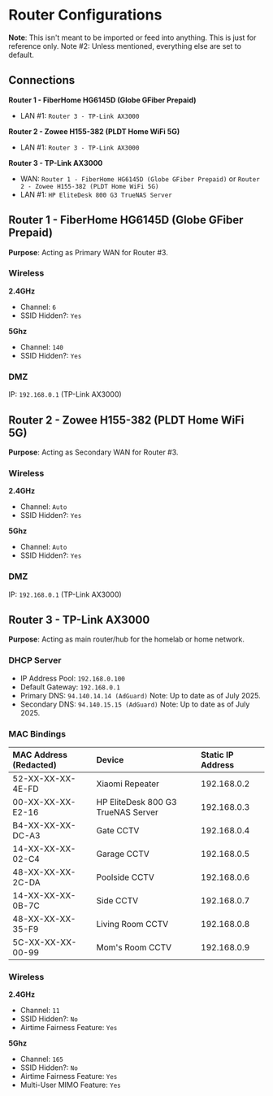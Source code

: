 # Router Configurations

**Note**: This isn't meant to be imported or feed into anything. This is just for reference only.
Note #2: Unless mentioned, everything else are set to default.

## Connections

**Router 1 - FiberHome HG6145D (Globe GFiber Prepaid)**

* LAN #1: `Router 3 - TP-Link AX3000`

**Router 2 - Zowee H155-382 (PLDT Home WiFi 5G)**

* LAN #1: `Router 3 - TP-Link AX3000`

**Router 3 - TP-Link AX3000**

* WAN: `Router 1 - FiberHome HG6145D (Globe GFiber Prepaid)` or `Router 2 - Zowee H155-382 (PLDT Home WiFi 5G)`
* LAN #1: `HP EliteDesk 800 G3 TrueNAS Server`

## Router 1 - FiberHome HG6145D (Globe GFiber Prepaid)

**Purpose**: Acting as Primary WAN for Router #3.

### Wireless

**2.4GHz**

* Channel: `6`
* SSID Hidden?: `Yes`

**5Ghz**

* Channel: `140`
* SSID Hidden?: `Yes`

### DMZ

IP: `192.168.0.1` (TP-Link AX3000) 

## Router 2 - Zowee H155-382 (PLDT Home WiFi 5G)

**Purpose**: Acting as Secondary WAN for Router #3.

### Wireless

**2.4GHz**

* Channel: `Auto`
* SSID Hidden?: `Yes`

**5Ghz**

* Channel: `Auto`
* SSID Hidden?: `Yes`

### DMZ

IP: `192.168.0.1` (TP-Link AX3000) 

## Router 3 - TP-Link AX3000

**Purpose**: Acting as main router/hub for the homelab or home network.

### DHCP Server

* IP Address Pool: `192.168.0.100`
* Default Gateway: `192.168.0.1`
* Primary DNS: `94.140.14.14 (AdGuard)` Note: Up to date as of July 2025.
* Secondary DNS: `94.140.15.15 (AdGuard)`  Note: Up to date as of July 2025.

### MAC Bindings

| **MAC Address (Redacted)** | **Device**                             | **Static IP Address** |
|:---------------------------|:---------------------------------------|:----------------------|
| 52-XX-XX-XX-4E-FD          | Xiaomi Repeater                        | 192.168.0.2           |
| 00-XX-XX-XX-E2-16          | HP EliteDesk 800 G3 TrueNAS Server     | 192.168.0.3           |
| B4-XX-XX-XX-DC-A3          | Gate CCTV                              | 192.168.0.4           |
| 14-XX-XX-XX-02-C4          | Garage CCTV                            | 192.168.0.5           |
| 48-XX-XX-XX-2C-DA          | Poolside CCTV                          | 192.168.0.6           |
| 14-XX-XX-XX-0B-7C          | Side CCTV                              | 192.168.0.7           |
| 48-XX-XX-XX-35-F9          | Living Room CCTV                       | 192.168.0.8           |
| 5C-XX-XX-XX-00-99          | Mom's Room CCTV                        | 192.168.0.9           |

### Wireless

**2.4GHz**

* Channel: `11`
* SSID Hidden?: `No`
* Airtime Fairness Feature: `Yes`

**5Ghz**

* Channel: `165`
* SSID Hidden?: `No`
* Airtime Fairness Feature: `Yes`
* Multi-User MIMO Feature: `Yes`
